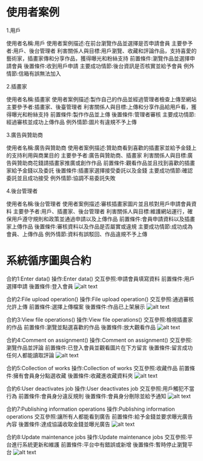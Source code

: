 # 使用者案例
1.用戶

使用者名稱:用戶
使用者案例描述:在前台瀏覽作品並選擇是否申請會員
主要參予者:用戶、後台管理者
利害關係人與目標:用戶瀏覽、收藏和評論作品，支持喜愛的藝術家，插畫家傳和分享作品，獲得曝光和粉絲支持
前置條件:瀏覽作品並選擇申請會員
後置條件:收到用戶申請
主要成功情節:後台資訊是否核實並給予會員
例外情節:信箱有誤無法加入

2.插畫家

使用者名稱:插畫家
使用者案例描述:製作自己的作品並經過管理者檢查上傳至網站
主要參予者:插畫家、後臺管理者
利害關係人與目標:上傳和分享作品給用戶看，獲得曝光和粉絲支持
前置條件:製作作品並上傳
後置條件:管理者審核
主要成功情節:經過審核並成功上傳作品
例外情節:圖片有違規不予上傳

3.廣告與贊助商

使用者名稱:廣告與贊助商
使用者案例描述:贊助商看到喜歡的插畫家並給予金錢上的支持利用與商業目的
主要參予者:廣告與贊助商、插畫家
利害關係人與目標:廣告與贊助商花錢請插畫家推廣或創作作品
前置條件:觀看作品並且找到喜歡的插畫家給予金錢以及委託
後置條件:插畫家選擇接受委託以及金錢
主要成功情節:確認委託並且成功接受
例外情節:協調不易委託失敗

4.後台管理者

使用者名稱:後台管理者
使用者案例描述:審核插畫家圖片並且核對用戶申請會員資料
主要參予者:用戶、插畫家、後台管理者
利害關係人與目標:維護網站運行，確保用戶遵守規則和政策並通過申請以及上傳作品
前置條件:會員申請資料以及插畫家上傳作品
後置條件:審核資料以及作品是否屬實或違規
主要成功情節:成功成為會員、上傳作品
例外情節:資料有誤駁回、作品違規不予上傳

# 系統循序圖與合約
合約1:Enter data()
操作:Enter data()
交互參照:申請會員填寫資料
前置條件:用戶選擇申請
後置條件:登入會員
![alt text](./img/image1.png)

合約2:File upload operation()
操作:File upload operation()
交互參照:通過審核允許上傳
前置條件:選擇上傳檔案
後置條件:作品已上架展示
![alt text](./img/image2.png)

合約3:View file operations()
操作:View file operations()
交互參照:檢視插畫家的作品
前置條件:瀏覽並點選喜歡的作品
後置條件:放大觀看作品
![alt text](./img/image3.png)

合約4:Comment on assignment()
操作:Comment on assignment()
交互參照:瀏覽作品並評論
前置條件:已登入會員並觀看圖片在下方留言
後置條件:留言成功任何人都能讀取評論
![alt text](./img/image4.png)

合約5:Collection of works
操作:Collection of works
交互參照:收藏作品
前置條件:擁有會員身分點選收藏
後置條件:收藏進收藏資料夾
![alt text](./img/image5.png)

合約6:User deactivates job
操作:User deactivates job
交互參照:用戶觸犯不當行為
前置條件:會員身分違反規則
後置條件:會員身分刪除並給予通知
![alt text](./img/image6.png)

合約7:Publishing information operations
操作:Publishing information operations
交互參照:讓所有人都能看到廣告
前置條件:給予金錢並要求曝光廣告內容
後置條件:達成協議收取金錢並曝光廣告
![alt text](./img/image7.png)

合約8:Update maintenance jobs
操作:Update maintenance jobs
交互參照:平台進行系統更新和維護
前置條件:平台中有錯誤或新增
後置條件:暫時停止瀏覽平台
![alt text](./img/image8.png)
